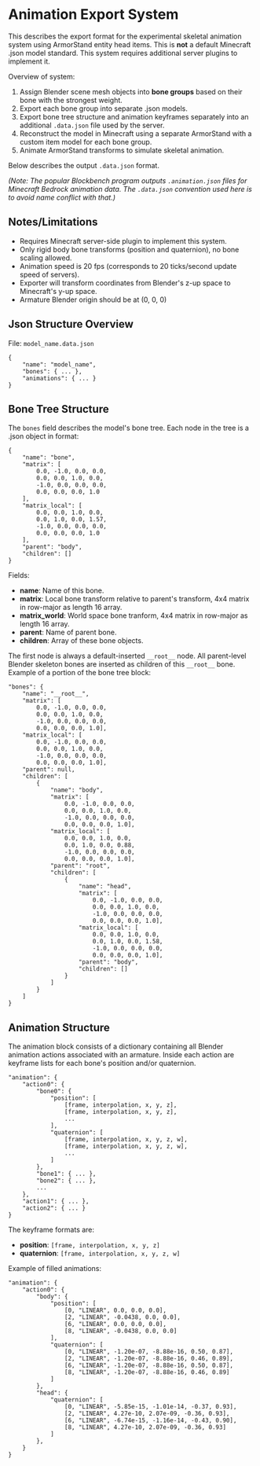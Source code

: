 Animation Export System
======================
This describes the export format for the experimental skeletal
animation system using ArmorStand entity head items.
This is **not** a default Minecraft .json model standard.
This system requires additional server plugins to implement it.

Overview of system:

1. Assign Blender scene mesh objects into **bone groups** based
on their bone with the strongest weight.
2. Export each bone group into separate .json models.
3. Export bone tree structure and animation keyframes separately
into an additional `.data.json` file used by the server.
4. Reconstruct the model in Minecraft using a separate ArmorStand
with a custom item model for each bone group.
5. Animate ArmorStand transforms to simulate skeletal animation.

Below describes the output `.data.json` format.

*(Note: The popular Blockbench program outputs `.animation.json`
files for Minecraft Bedrock animation data. The `.data.json`
convention used here is to avoid name conflict with that.)*


Notes/Limitations
----------------------
- Requires Minecraft server-side plugin to implement this system. 
- Only rigid body bone transforms (position and quaternion),
no bone scaling allowed.
- Animation speed is 20 fps (corresponds to 20 ticks/second update
speed of servers).
- Exporter will transform coordinates from Blender's z-up space
to Minecraft's y-up space.
- Armature Blender origin should be at (0, 0, 0)

Json Structure Overview
----------------------
File: `model_name.data.json`

    {
        "name": "model_name",
        "bones": { ... },
        "animations": { ... }
    }

Bone Tree Structure
----------------------
The `bones` field describes the model's bone tree. Each node in
the tree is a .json object in format:

    {
        "name": "bone",
        "matrix": [
            0.0, -1.0, 0.0, 0.0,
            0.0, 0.0, 1.0, 0.0,
            -1.0, 0.0, 0.0, 0.0,
            0.0, 0.0, 0.0, 1.0
        ],
        "matrix_local": [
            0.0, 0.0, 1.0, 0.0,
            0.0, 1.0, 0.0, 1.57,
            -1.0, 0.0, 0.0, 0.0,
            0.0, 0.0, 0.0, 1.0
        ],
        "parent": "body",
        "children": []
    }

Fields:
- **name**: Name of this bone.
- **matrix**: Local bone transform relative to parent's transform, 4x4 matrix in row-major as length 16 array.
- **matrix_world**: World space bone tranform, 4x4 matrix in row-major
as length 16 array.
- **parent**: Name of parent bone.
- **children**: Array of these bone objects.

The first node is always a default-inserted `__root__` node. All parent-level Blender
skeleton bones are inserted as children of this `__root__` bone.
Example of a portion of the bone tree block:

    "bones": {
        "name": "__root__",
        "matrix": [
            0.0, -1.0, 0.0, 0.0,
            0.0, 0.0, 1.0, 0.0,
            -1.0, 0.0, 0.0, 0.0,
            0.0, 0.0, 0.0, 1.0],
        "matrix_local": [
            0.0, -1.0, 0.0, 0.0,
            0.0, 0.0, 1.0, 0.0,
            -1.0, 0.0, 0.0, 0.0,
            0.0, 0.0, 0.0, 1.0],
        "parent": null,
        "children": [
            {
                "name": "body",
                "matrix": [
                    0.0, -1.0, 0.0, 0.0,
                    0.0, 0.0, 1.0, 0.0,
                    -1.0, 0.0, 0.0, 0.0,
                    0.0, 0.0, 0.0, 1.0],
                "matrix_local": [
                    0.0, 0.0, 1.0, 0.0,
                    0.0, 1.0, 0.0, 0.88,
                    -1.0, 0.0, 0.0, 0.0,
                    0.0, 0.0, 0.0, 1.0],
                "parent": "root",
                "children": [
                    {
                        "name": "head",
                        "matrix": [
                            0.0, -1.0, 0.0, 0.0,
                            0.0, 0.0, 1.0, 0.0,
                            -1.0, 0.0, 0.0, 0.0,
                            0.0, 0.0, 0.0, 1.0],
                        "matrix_local": [
                            0.0, 0.0, 1.0, 0.0,
                            0.0, 1.0, 0.0, 1.58,
                            -1.0, 0.0, 0.0, 0.0,
                            0.0, 0.0, 0.0, 1.0],
                        "parent": "body",
                        "children": []
                    }
                ]
            }
        ]
    }


Animation Structure
----------------------
The animation block consists of a dictionary containing all
Blender animation actions associated with an armature.
Inside each action are keyframe lists for each bone's
position and/or quaternion.

    "animation": {
        "action0": {
            "bone0": {
                "position": [
                    [frame, interpolation, x, y, z],
                    [frame, interpolation, x, y, z],
                    ...
                ],
                "quaternion": [
                    [frame, interpolation, x, y, z, w],
                    [frame, interpolation, x, y, z, w],
                    ...
                ]
            },
            "bone1": { ... },
            "bone2": { ... },
            ...
        },
        "action1": { ... },
        "action2": { ... }
    }

The keyframe formats are:
- **position**: `[frame, interpolation, x, y, z]`
- **quaternion**: `[frame, interpolation, x, y, z, w]`


Example of filled animations:

    "animation": {
        "action0": {
            "body": {
                "position": [
                    [0, "LINEAR", 0.0, 0.0, 0.0],
                    [2, "LINEAR", -0.0438, 0.0, 0.0],
                    [6, "LINEAR", 0.0, 0.0, 0.0],
                    [8, "LINEAR", -0.0438, 0.0, 0.0]
                ],
                "quaternion": [
                    [0, "LINEAR", -1.20e-07, -8.88e-16, 0.50, 0.87],
                    [2, "LINEAR", -1.20e-07, -8.88e-16, 0.46, 0.89],
                    [6, "LINEAR", -1.20e-07, -8.88e-16, 0.50, 0.87],
                    [8, "LINEAR", -1.20e-07, -8.88e-16, 0.46, 0.89]
                ]
            },
            "head": {
                "quaternion": [
                    [0, "LINEAR", -5.85e-15, -1.01e-14, -0.37, 0.93],
                    [2, "LINEAR", 4.27e-10, 2.07e-09, -0.36, 0.93],
                    [6, "LINEAR", -6.74e-15, -1.16e-14, -0.43, 0.90],
                    [8, "LINEAR", 4.27e-10, 2.07e-09, -0.36, 0.93]
                ]
            },
        }
    }